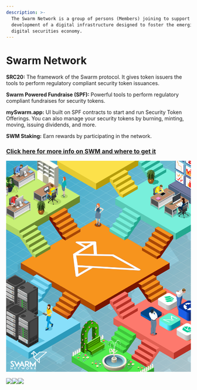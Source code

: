 ```yaml
---
description: >-
  The Swarm Network is a group of persons (Members) joining to support the
  development of a digital infrastructure designed to foster the emerging
  digital securities economy.
---
```


# Swarm Network

**SRC20:** The framework of the Swarm protocol. It gives token issuers the tools to perform regulatory compliant security token issuances.

**Swarm Powered Fundraise \(SPF\):** Powerful tools to perform regulatory compliant fundraises for security tokens.

**mySwarm.app:** UI built on SPF contracts to start and run Security Token Offerings. You can also manage your security tokens by burning, minting, moving, issuing dividends, and more.

**SWM Staking:** Earn rewards by participating in the network.

### [Click here for more info on SWM and where to get it](https://www.swarmnetwork.org/swarm-network/swm-token)

![](.gitbook/assets/snetwork.png)



[![](/docs/.gitbook/assets/iconfinder_square-linkedin_317725%20%281%29.png)](http://google.com.au/)[![](/docs/.gitbook/assets/iconfinder_square-linkedin_317725%20%281%29.png)](http://google.com.au/)[![](/docs/.gitbook/assets/iconfinder_square-linkedin_317725%20%281%29.png)](http://google.com.au/)

